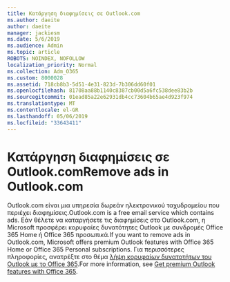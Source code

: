 ```yaml
---
title: Κατάργηση διαφημίσεις σε Outlook.com
ms.author: daeite
author: daeite
manager: jackiesm
ms.date: 5/6/2019
ms.audience: Admin
ms.topic: article
ROBOTS: NOINDEX, NOFOLLOW
localization_priority: Normal
ms.collection: Adm_O365
ms.custom: 8000028
ms.assetid: 718cb8b3-5d51-4e31-823d-7b306dd60f01
ms.openlocfilehash: 81708aa88b1140c8387cb00d5a6fc538dee83b2b
ms.sourcegitcommit: 01ead85a22e62931db4cc73604b65ae4d923f974
ms.translationtype: MT
ms.contentlocale: el-GR
ms.lasthandoff: 05/06/2019
ms.locfileid: "33643411"
---
```

# <a name="remove-ads-in-outlookcom"></a><span data-ttu-id="d065f-102">Κατάργηση διαφημίσεις σε Outlook.com</span><span class="sxs-lookup"><span data-stu-id="d065f-102">Remove ads in Outlook.com</span></span>

<span data-ttu-id="d065f-103">Outlook.com είναι μια υπηρεσία δωρεάν ηλεκτρονικού ταχυδρομείου που περιέχει διαφημίσεις.</span><span class="sxs-lookup"><span data-stu-id="d065f-103">Outlook.com is a free email service which contains ads.</span></span> <span data-ttu-id="d065f-104">Εάν θέλετε να καταργήσετε τις διαφημίσεις στο Outlook.com, η Microsoft προσφέρει κορυφαίες δυνατότητες Outlook με συνδρομές Office 365 Home ή Office 365 προσωπικά.</span><span class="sxs-lookup"><span data-stu-id="d065f-104">If you want to remove ads in Outlook.com, Microsoft offers premium Outlook features with Office 365 Home or Office 365 Personal subscriptions.</span></span> <span data-ttu-id="d065f-105">Για περισσότερες πληροφορίες, ανατρέξτε στο θέμα [λήψη κορυφαίων δυνατοτήτων του Outlook με το Office 365](https://go.microsoft.com/fwlink/?linkid=872181).</span><span class="sxs-lookup"><span data-stu-id="d065f-105">For more information, see [Get premium Outlook features with Office 365](https://go.microsoft.com/fwlink/?linkid=872181).</span></span>
